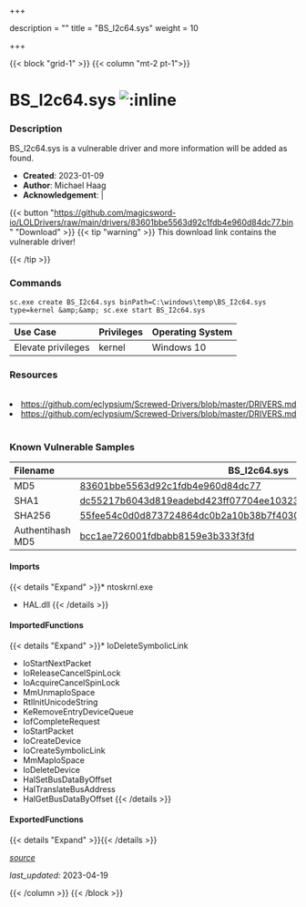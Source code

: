 +++

description = ""
title = "BS_I2c64.sys"
weight = 10

+++


{{< block "grid-1" >}}
{{< column "mt-2 pt-1">}}


# BS_I2c64.sys ![:inline](/images/twitter_verified.png) 


### Description

BS_I2c64.sys is a vulnerable driver and more information will be added as found.

- **Created**: 2023-01-09
- **Author**: Michael Haag
- **Acknowledgement**:  | [](https://twitter.com/)

{{< button "https://github.com/magicsword-io/LOLDrivers/raw/main/drivers/83601bbe5563d92c1fdb4e960d84dc77.bin" "Download" >}}
{{< tip "warning" >}}
This download link contains the vulnerable driver!

{{< /tip >}}

### Commands

```
sc.exe create BS_I2c64.sys binPath=C:\windows\temp\BS_I2c64.sys type=kernel &amp;&amp; sc.exe start BS_I2c64.sys
```

| Use Case | Privileges | Operating System | 
|:---- | ---- | ---- |
| Elevate privileges | kernel | Windows 10 |

### Resources
<br>
<li><a href=" https://github.com/eclypsium/Screwed-Drivers/blob/master/DRIVERS.md"> https://github.com/eclypsium/Screwed-Drivers/blob/master/DRIVERS.md</a></li>
<li><a href="https://github.com/eclypsium/Screwed-Drivers/blob/master/DRIVERS.md">https://github.com/eclypsium/Screwed-Drivers/blob/master/DRIVERS.md</a></li>
<br>

### Known Vulnerable Samples

| Filename | BS_I2c64.sys |
|:---- | ---- | 
| MD5 | <a href="https://www.virustotal.com/gui/file/83601bbe5563d92c1fdb4e960d84dc77">83601bbe5563d92c1fdb4e960d84dc77</a> |
| SHA1 | <a href="https://www.virustotal.com/gui/file/dc55217b6043d819eadebd423ff07704ee103231">dc55217b6043d819eadebd423ff07704ee103231</a> |
| SHA256 | <a href="https://www.virustotal.com/gui/file/55fee54c0d0d873724864dc0b2a10b38b7f40300ee9cae4d9baaf8a202c4049a">55fee54c0d0d873724864dc0b2a10b38b7f40300ee9cae4d9baaf8a202c4049a</a> |
| Authentihash MD5 | <a href="https://www.virustotal.com/gui/search/authentihash%253Abcc1ae726001fdbabb8159e3b333f3fd">bcc1ae726001fdbabb8159e3b333f3fd</a> || Authentihash SHA1 | <a href="https://www.virustotal.com/gui/search/authentihash%253A7885fb33d8800fa3c036252af70e0a8391ab367d">7885fb33d8800fa3c036252af70e0a8391ab367d</a> || Authentihash SHA256 | <a href="https://www.virustotal.com/gui/search/authentihash%253A85ac17aec836d5125db7407d2dc3af8e5b01241fea781b2fd55aae796b3912b4">85ac17aec836d5125db7407d2dc3af8e5b01241fea781b2fd55aae796b3912b4</a> || Signature | BIOSTAR MICROTECH INT&#39;L CORP, VeriSign Class 3 Code Signing 2004 CA, VeriSign Class 3 Public Primary CA   || Company | BIOSTAR Group || Description | I/O Interface driver file || Product | BIOSTAR I/O driver fle || OriginalFilename | BS_I2cIo.sys |
#### Imports
{{< details "Expand" >}}* ntoskrnl.exe
* HAL.dll
{{< /details >}}
#### ImportedFunctions
{{< details "Expand" >}}* IoDeleteSymbolicLink
* IoStartNextPacket
* IoReleaseCancelSpinLock
* IoAcquireCancelSpinLock
* MmUnmapIoSpace
* RtlInitUnicodeString
* KeRemoveEntryDeviceQueue
* IofCompleteRequest
* IoStartPacket
* IoCreateDevice
* IoCreateSymbolicLink
* MmMapIoSpace
* IoDeleteDevice
* HalSetBusDataByOffset
* HalTranslateBusAddress
* HalGetBusDataByOffset
{{< /details >}}
#### ExportedFunctions
{{< details "Expand" >}}{{< /details >}}



[*source*](https://github.com/magicsword-io/LOLDrivers/tree/main/yaml/bs_i2c64.yaml)

*last_updated:* 2023-04-19








{{< /column >}}
{{< /block >}}
